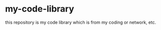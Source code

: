 my-code-library
===============

this repository is my code library which is from my coding or network, etc.